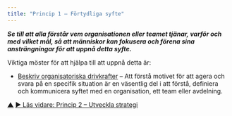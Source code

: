 ```yaml
---
title: "Princip 1 – Förtydliga syfte"
---
```




**_Se till att alla förstår vem organisationen eller teamet tjänar, varför och med vilket mål, så att människor kan fokusera och förena sina ansträngningar för att uppnå detta syfte._**


Viktiga möster för att hjälpa till att uppnå detta är:

-   [Beskriv organisatoriska drivkrafter](describe-organizational-drivers.html) – Att förstå motivet för att agera och svara på en specifik situation är en väsentlig del i att förstå, definiera och kommunicera syftet med en organisation, ett team eller avdelning.


<div class="bottom-nav">
<a href="orientation.html" title="Upp: Två principer för orientering">▲</a> <a href="develop-strategy.html" title="Läs vidare: Princip 2 – Utveckla strategi">▶ Läs vidare: Princip 2 – Utveckla strategi</a>
</div>


<script type="text/javascript">
Mousetrap.bind('g n', function() {
    window.location.href = 'develop-strategy.html';
    return false;
});
</script>

